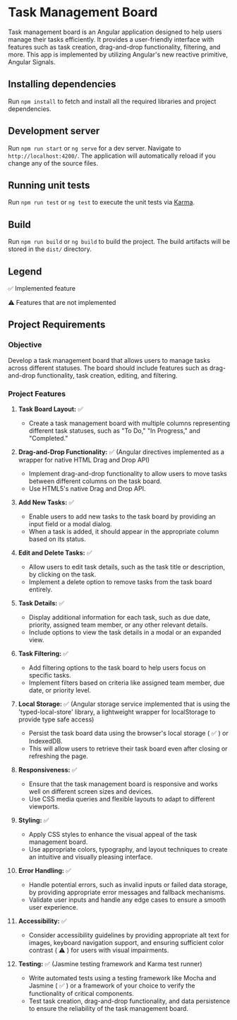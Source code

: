 # Task Management Board

Task management board is an Angular application designed to help users manage their tasks efficiently. It provides a user-friendly interface with features such as task creation, drag-and-drop functionality, filtering, and more. This app is implemented by utilizing Angular's new reactive primitive, Angular Signals.


## Installing dependencies

Run `npm install` to fetch and install all the required libraries and project dependencies.

## Development server

Run `npm run start` or `ng serve` for a dev server. Navigate to `http://localhost:4200/`. The application will automatically reload if you change any of the source files.

## Running unit tests

Run `npm run test` or `ng test` to execute the unit tests via [Karma](https://karma-runner.github.io).

## Build

Run `npm run build` or `ng build` to build the project. The build artifacts will be stored in the `dist/` directory.

## Legend
:white_check_mark: Implemented feature

:warning: Features that are not implemented

## Project Requirements

### Objective
Develop a task management board that allows users to manage tasks across different statuses. The board should include features such as drag-and-drop functionality, task creation, editing, and filtering.

### Project Features
1. **Task Board Layout:** :white_check_mark:
   - Create a task management board with multiple columns representing different task statuses, such as "To Do," "In Progress," and "Completed."

2. **Drag-and-Drop Functionality:** :white_check_mark: (Angular directives implemented as a wrapper for native HTML Drag and Drop API)
   - Implement drag-and-drop functionality to allow users to move tasks between different columns on the task board.
   - Use HTML5's native Drag and Drop API. 

3. **Add New Tasks:** :white_check_mark:
   - Enable users to add new tasks to the task board by providing an input field or a modal dialog.
   - When a task is added, it should appear in the appropriate column based on its status. 

4. **Edit and Delete Tasks:** :white_check_mark:
   - Allow users to edit task details, such as the task title or description, by clicking on the task.
   - Implement a delete option to remove tasks from the task board entirely.

5. **Task Details:** :white_check_mark:
   - Display additional information for each task, such as due date, priority, assigned team member, or any other relevant details. 
   - Include options to view the task details in a modal or an expanded view. 

6. **Task Filtering:** :white_check_mark:
   - Add filtering options to the task board to help users focus on specific tasks. 
   - Implement filters based on criteria like assigned team member, due date, or priority level.

7. **Local Storage:** :white_check_mark: (Angular storage service implemented that is using the 'typed-local-store' library, a lightweight wrapper for localStorage to provide type safe access)
   - Persist the task board data using the browser's local storage ( :white_check_mark: ) or IndexedDB. 
   - This will allow users to retrieve their task board even after closing or refreshing the page.

8. **Responsiveness:** :white_check_mark:
   - Ensure that the task management board is responsive and works well on different screen sizes and devices.
   - Use CSS media queries and flexible layouts to adapt to different viewports.

9. **Styling:** :white_check_mark:
   - Apply CSS styles to enhance the visual appeal of the task management board.
   - Use appropriate colors, typography, and layout techniques to create an intuitive and visually pleasing interface.

10. **Error Handling:** :white_check_mark:
    - Handle potential errors, such as invalid inputs or failed data storage, by providing appropriate error messages and fallback mechanisms.
    - Validate user inputs and handle any edge cases to ensure a smooth user experience.

11. **Accessibility:** :white_check_mark:
    - Consider accessibility guidelines by providing appropriate alt text for images, keyboard navigation support, and ensuring sufficient color contrast ( :warning: ) for users with visual impairments.

12. **Testing:** :white_check_mark: (Jasmine testing framework and Karma test runner)
    - Write automated tests using a testing framework like Mocha and Jasmine ( :white_check_mark: ) or a framework of your choice to verify the functionality of critical components.
    - Test task creation, drag-and-drop functionality, and data persistence to ensure the reliability of the task management board.
